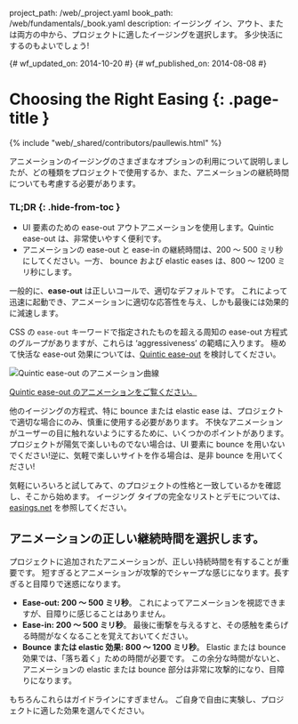 project_path: /web/_project.yaml
book_path: /web/fundamentals/_book.yaml
description: イージング イン、アウト、または両方の中から、プロジェクトに適したイージングを選択します。 多少快活にするのもよいでしょう!

{# wf_updated_on: 2014-10-20 #}
{# wf_published_on: 2014-08-08 #}

# Choosing the Right Easing {: .page-title }

{% include "web/_shared/contributors/paullewis.html" %}


アニメーションのイージングのさまざまなオプションの利用について説明しましたが、どの種類をプロジェクトで使用するか、また、アニメーションの継続時間についても考慮する必要があります。

### TL;DR {: .hide-from-toc }
- UI 要素のための ease-out アウトアニメーションを使用します。Quintic ease-out は、非常使いやすく便利です。
- アニメーションの ease-out と ease-in の継続時間は、200 ～ 500 ミリ秒にしてください。一方、 bounce および  elastic eases は、800 ～ 1200 ミリ秒にします。


一般的に、**ease-out** は正しいコールで、適切なデフォルトです。 これによって迅速に起動でき、アニメーションに適切な応答性を与え、しかも最後には効果的に減速します。

CSS の `ease-out` キーワードで指定されたものを超える周知の ease-out 方程式のグループがありますが、これらは ‘aggressiveness’ の範疇に入ります。 極めて快活な ease-out 効果については、[Quintic ease-out](http://easings.net/#easeOutQuint) を検討してください。

<img src="images/quintic-ease-out-markers.png" alt="Quintic ease-out のアニメーション曲線" style="max-width: 300px"/>

<a href="https://googlesamples.github.io/web-fundamentals/fundamentals/design-and-ui/animations/box-move-quintic-ease-out.html">Quintic ease-out のアニメーションをご覧ください。</a>

他のイージングの方程式、特に bounce または elastic ease は、プロジェクトで適切な場合にのみ、慎重に使用する必要があります。 不快なアニメーションがユーザーの目に触れないようにするために、いくつかのポイントがあります。 プロジェクトが陽気で楽しいものでない場合は、UI 要素に bounce を用いないでください!逆に、気軽で楽しいサイトを作る場合は、是非 bounce を用いてください!

気軽にいろいろと試してみて、のプロジェクトの性格と一致しているかを確認し、そこから始めます。 イージング タイプの完全なリストとデモについては、 [easings.net](http://easings.net) を参照してください。

## アニメーションの正しい継続時間を選択します。

プロジェクトに追加されたアニメーションが、正しい持続時間を有することが重要です。 短すぎるとアニメーションが攻撃的でシャープな感じになります。長すぎると目障りで迷惑になります。

* **Ease-out: 200 ～ 500 ミリ秒**。 これによってアニメーションを視認できますが、目障りに感じることはありません。
* **Ease-in: 200 ～ 500 ミリ秒**。 最後に衝撃を与えるすと、その感触を柔らげる時間がなくなることを覚えておいてください。
* **Bounce または elastic 効果: 800 ～ 1200 ミリ秒**。 Elastic または bounce 効果では、「落ち着く」ための時間が必要です。 この余分な時間がないと、アニメーションの elastic または bounce 部分は非常に攻撃的になり、目障りになります。

もちろんこれらはガイドラインにすぎません。 ご自身で自由に実験し、プロジェクトに適した効果を選んでください。


